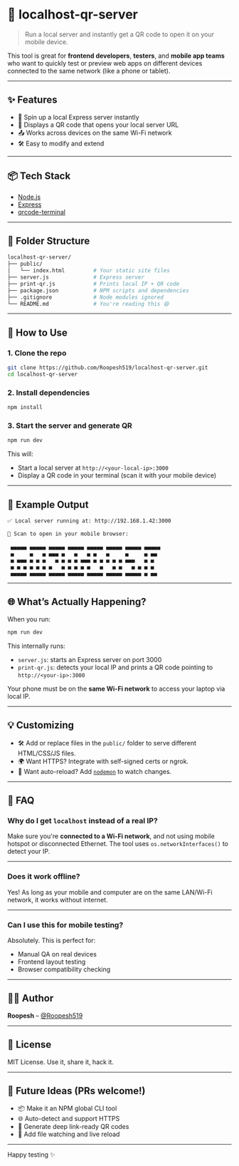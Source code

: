 # 📡 localhost-qr-server

> Run a local server and instantly get a QR code to open it on your mobile device.

This tool is great for **frontend developers**, **testers**, and **mobile app teams** who want to quickly test or preview web apps on different devices connected to the same network (like a phone or tablet).

---

## ✨ Features

- 🔌 Spin up a local Express server instantly
- 📱 Displays a QR code that opens your local server URL
- 📤 Works across devices on the same Wi-Fi network
- 🛠 Easy to modify and extend

---

## 📦 Tech Stack

- [Node.js](https://nodejs.org/)
- [Express](https://expressjs.com/)
- [qrcode-terminal](https://www.npmjs.com/package/qrcode-terminal)

---

## 📂 Folder Structure

```bash
localhost-qr-server/
├── public/
│   └── index.html         # Your static site files
├── server.js              # Express server
├── print-qr.js            # Prints local IP + QR code
├── package.json           # NPM scripts and dependencies
├── .gitignore             # Node modules ignored
└── README.md              # You're reading this 😄
```

---

## 🔧 How to Use

### 1. Clone the repo

```bash
git clone https://github.com/Roopesh519/localhost-qr-server.git
cd localhost-qr-server
```

### 2. Install dependencies

```bash
npm install
```

### 3. Start the server and generate QR

```bash
npm run dev
```

This will:

* Start a local server at `http://<your-local-ip>:3000`
* Display a QR code in your terminal (scan it with your mobile device)

---

## 🧪 Example Output

```bash
✅ Local server running at: http://192.168.1.42:3000

📱 Scan to open in your mobile browser:

 ▄▄▄▄▄ ▄▄▄▄▄ ▄▄▄▄▄ ▄▄▄▄▄ ▄▄▄▄▄ ▄▄▄▄▄ ▄▄▄▄▄ ▄▄▄▄▄ 
 ▄     ▄   ▄ ▄▄▄ ▄   ▄   ▄ ▄   ▄     ▄     ▄ ▄▄  
 ▄ ▄▄▄ ▄ ▄ ▄   ▄ ▄ ▄ ▄ ▄▄▄ ▄ ▄ ▄ ▄ ▄ ▄▄▄   ▄ ▄   
 ▄ ▄ ▄ ▄ ▄ ▄ ▄   ▄ ▄ ▄ ▄ ▄   ▄   ▄ ▄   ▄ ▄ ▄ ▄   
 ▄▄▄▄▄ ▄▄▄▄▄ ▄▄▄▄▄ ▄▄▄▄▄ ▄▄▄▄▄ ▄▄▄▄▄ ▄▄▄▄▄ ▄ ▄▄  
```

---

## 🌐 What’s Actually Happening?

When you run:

```bash
npm run dev
```

This internally runs:

* `server.js`: starts an Express server on port 3000
* `print-qr.js`: detects your local IP and prints a QR code pointing to `http://<your-ip>:3000`

Your phone must be on the **same Wi-Fi network** to access your laptop via local IP.

---

## 💡 Customizing

* 🛠 Add or replace files in the `public/` folder to serve different HTML/CSS/JS files.
* 🌍 Want HTTPS? Integrate with self-signed certs or ngrok.
* 🔄 Want auto-reload? Add [`nodemon`](https://www.npmjs.com/package/nodemon) to watch changes.

---

## 🙋 FAQ

### Why do I get `localhost` instead of a real IP?

Make sure you're **connected to a Wi-Fi network**, and not using mobile hotspot or disconnected Ethernet. The tool uses `os.networkInterfaces()` to detect your IP.

---

### Does it work offline?

Yes! As long as your mobile and computer are on the same LAN/Wi-Fi network, it works without internet.

---

### Can I use this for mobile testing?

Absolutely. This is perfect for:

* Manual QA on real devices
* Frontend layout testing
* Browser compatibility checking

---

## 🧑‍💻 Author

**Roopesh** – [@Roopesh519](https://github.com/Roopesh519)

---

## 📃 License

MIT License. Use it, share it, hack it.

---

## 📌 Future Ideas (PRs welcome!)

* 📦 Make it an NPM global CLI tool
* 🌐 Auto-detect and support HTTPS
* 📲 Generate deep link-ready QR codes
* 🧠 Add file watching and live reload

---

Happy testing ✨

